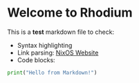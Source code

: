 # Welcome to Rhodium

This is a **test** markdown file to check:
- Syntax highlighting
- Link parsing: [NixOS Website](https://nixos.org)
- Code blocks:

```python
print("Hello from Markdown!")
```

